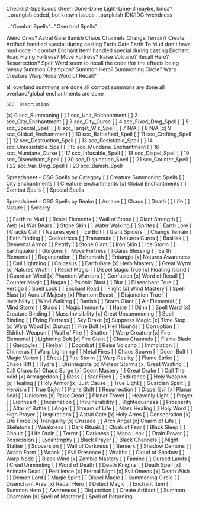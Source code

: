 
Checklist-Spells.ods
Green   Done-Done
Light-Lime-3    maybe, kinda?
...orangish     coded, but known issues
...purpleish    IDK/IDGI/weirdness

..."Combat Spells"..."Overland Spells"...

Weird Ones?
    Astral Gate
    Banish
    Chaos Channels
    Change Terrain?
    Create Artifact!    handled special during casting
    Earth Gate
    Earth To Mud        don't have mud code in combat
    Enchant Item!       handled special during casting
    Enchant Road
    Flying Fortress?
    Move Fortress?
    Raise Volcano?
    Recall Hero?
    Resurrection?
    Spell Ward          seem to recall the code tfor the effects being messy
    Summon Champion?
    Summon Hero?
    Summoning Circle?
    Warp Creature
    Warp Node
    Word of Recall?


all overland summons are done
all combat summons are done
all overland/global enchantments are done

    SCC  Description
[x]   0  scc_Summoning
[ ]   1  scc_Unit_Enchantment
[ ]   2  scc_City_Enchantment
[ ]   3  scc_City_Curse
[ ]   4  scc_Fixed_Dmg_Spell
[-]   5  scc_Special_Spell
[ ]   6  scc_Target_Wiz_Spell
[ ]   7  N/A
[ ]   8  N/A
[x]   9  scc_Global_Enchantment
[ ]  10  scc_Battlefield_Spell
[ ]  11  scc_Crafting_Spell
[ ]  12  scc_Destruction_Spell
[ ]  13  scc_Resistable_Spell
[ ]  14  scc_Unresistable_Spell
[ ]  15  scc_Mundane_Enchantment
[ ]  16  scc_Mundane_Curse
[ ]  17  scc_Infusable_Spell
[ ]  18  scc_Dispel_Spell
[ ]  19  scc_Disenchant_Spell
[ ]  20  scc_Disjunction_Spell
[ ]  21  scc_Counter_Spell
[ ]  22  scc_Var_Dmg_Spell
[ ]  23  scc_Banish_Spell



Spreadsheet - OSG Spells by Category
[ ] Creature Summoning Spells
[ ] City Enchantments
[ ] Creature Enchantments
[x] Global Enchantments
[ ] Combat Spells
[ ] Special Spells

Spreadsheet - OSG Spells by Realm
[ ] Arcane
[ ] Chaos
[ ] Death
[ ] Life
[ ] Nature
[ ] Sorcery



[ ] Earth to Mud
[ ] Resist Elements
[ ] Wall of Stone
[ ] Giant Strength
[ ] Web
[x] War Bears
[ ] Stone Skin
[ ] Water Walking
[ ] Sprites
[ ] Earth Lore
[ ] Cracks Call
[ ] Natures eye
[ ] Ice Bolt
[ ] Giant Spiders
[ ] Change Terrain
[ ] Path Finding
[ ] Cockatrices
[ ] Transmute
[ ] Natures Cures
[ ] Basilisk
[ ] Elemental Armor
[ ] Petrify
[ ] Stone Giant
[ ] Iron Skin
[ ] Ice Storm
[ ] Earthquake
[ ] Gorgons
[ ] Move Fortress
[ ] Gaias Blessing
[ ] Earth Elemental
[ ] Regeneration
[ ] Behemoth
[ ] Entangle
[x] Natures Awareness
[ ] Call Lightning
[ ] Colossus
[ ] Earth Gate
[x] Herb Mastery
[ ] Great Wyrm
[x] Natures Wrath
[ ] Resist Magic
[ ] Dispel Magic True
[x] Floating Island
[ ] Guardian Wind
[x] Phantom Warriors
[ ] Confusion
[x] Word of Recall
[ ] Counter Magic
[ ] Nagas
[ ] Psionic Blast
[ ] Blur
[ ] Disenchant True
[ ] Vertigo
[ ] Spell Lock
[ ] Enchant Road
[ ] Flight
[x] Wind Mastery
[ ] Spell Blast
[x] Aura of Majesty
[x] Phantom Beast
[ ] Disjunction True
[ ] Invisibility
[ ] Wind Walking
[ ] Banish
[ ] Storm Giant
[ ] Air Elemental
[ ] Mind Storm
[ ] Stasis
[ ] Magic Immunity
[ ] Haste
[ ] Djinn
[ ] Spell Ward
[x] Creature Binding
[ ] Mass Invisibility
[x] Great Unsummoning
[ ] Spell Binding
[ ] Flying Fortress
[ ] Sky Drake
[x] Suppress Magic
[x] Time Stop
[x] Warp Wood
[x] Disrupt
[ ] Fire Bolt
[x] Hell Hounds
[ ] Corruption
[ ] Eldritch Weapon
[ ] Wall of Fire
[ ] Shatter
[ ] Warp Creature
[x] Fire Elemental
[ ] Lightning Bolt
[x] Fire Giant
[ ] Chaos Channels
[ ] Flame Blade
[ ] Gargoyles
[ ] Fireball
[ ] Doombat
[ ] Raise Volcano
[ ] Immolation
[ ] Chimeras
[ ] Warp Lightning
[ ] Metal Fires
[ ] Chaos Spawn
[ ] Doom Bolt
[ ] Magic Vortex
[ ] Efreet
[ ] Fire Storm
[ ] Warp Reality
[ ] Flame Strike
[ ] Chaos Rift
[ ] Hydra
[ ] Disintegrate
[x] Meteor Storms
[x] Great Wasting
[ ] Call Chaos
[x] Chaos Surge
[x] Doom Mastery
[ ] Great Drake
[ ] Call The Void
[x] Armageddon
[ ] Bless
[ ] Star Fires
[ ] Endurance
[ ] Holy Weapon
[x] Healing
[ ] Holy Armor
[x] Just Cause
[ ] True Light
[ ] Guardian Spirit
[ ] Heroism
[ ] True Sight
[ ] Plane Shift
[ ] Resurrection
[ ] Dispel Evil
[x] Planar Seal
[ ] Unicorns
[x] Raise Dead
[ ] Planar Travel
[ ] Heavenly Light
[ ] Prayer
[ ] Lionheart
[ ] Incarnation
[ ] Invulnerability
[ ] Righteousness
[ ] Prosperity
[ ] Altar of Battle
[ ] Angel
[ ] Stream of Life
[ ] Mass Healing
[ ] Holy Word
[ ] High Prayer
[ ] Inspirations
[ ] Astral Gate
[x] Holy Arms
[ ] Consecration
[x] Life Force
[x] Tranquility
[x] Crusade
[ ] Arch Angel
[x] Charm of Life
[ ] Skeletons
[ ] Weakness
[ ] Dark Rituals
[ ] Cloak of Fear
[ ] Black Sleep
[ ] Ghouls
[ ] Life Drain
[ ] Terror
[ ] Darkness
[ ] Mana Leak
[ ] Drain Power
[ ] Possession
[ ] Lycantrophy
[ ] Black Prayer
[ ] Black Channels
[ ] Night Stalker
[ ] Subversion
[ ] Wall of Darkness
[ ] Berserk
[ ] Shadow Demons
[ ] Wraith Form
[ ] Wrack
[ ] Evil Presence
[ ] Wraiths
[ ] Cloud of Shadow
[ ] Warp Node
[ ] Black Wind
[x] Zombie Mastery
[ ] Famine
[ ] Cursed Lands
[ ] Cruel Unminding
[ ] Word of Death
[ ] Death Knights
[ ] Death Spell
[x] Animate Dead
[ ] Pestilence
[x] Eternal Night
[x] Evil Omens
[x] Death Wish
[ ] Demon Lord
[ ] Magic Spirit
[ ] Dispel Magic
[ ] Summoning Circle
[ ] Disenchant Area
[x] Recall Hero
[ ] Detect Magic
[ ] Enchant Item
[ ] Summon Hero
[ ] Awareness
[ ] Disjunction
[ ] Create Artifact
[ ] Summon Champion
[x] Spell of Mastery
[ ] Spell of Returning
